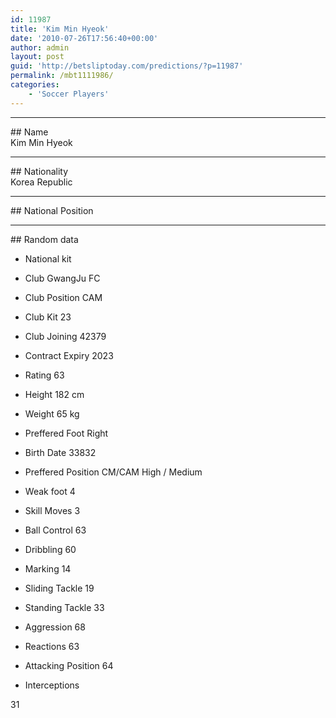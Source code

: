 ```yaml
---
id: 11987
title: 'Kim Min Hyeok'
date: '2010-07-26T17:56:40+00:00'
author: admin
layout: post
guid: 'http://betsliptoday.com/predictions/?p=11987'
permalink: /mbt1111986/
categories:
    - 'Soccer Players'
---
```


- - - - - -

\## Name  
 Kim Min Hyeok

- - - - - -

\## Nationality  
 Korea Republic

- - - - - -

\## National Position

- - - - - -

\## Random data

- National kit
- Club
 GwangJu FC

- Club Position
 CAM

- Club Kit
 23

- Club Joining
 42379

- Contract Expiry
 2023

- Rating
 63

- Height
 182 cm

- Weight
 65 kg

- Preffered Foot
 Right

- Birth Date
 33832

- Preffered Position
 CM/CAM High / Medium

- Weak foot
 4

- Skill Moves
 3

- Ball Control
 63

- Dribbling
 60

- Marking
 14

- Sliding Tackle
 19

- Standing Tackle
 33

- Aggression
 68

- Reactions
 63

- Attacking Position
 64

- Interceptions

 31